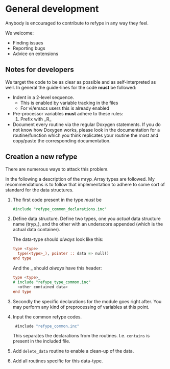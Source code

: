 
# General development

Anybody is encouraged to contribute to refype in any way they feel.

We welcome:

- Finding issues
- Reporting bugs
- Advice on extensions


## Notes for developers

We target the code to be as clear as possible and as self-interpreted as well.
In general the guide-lines for the code __must__ be followed:

- Indent in a 2-level sequence.
  - This is enabled by variable tracking in the files
  - For vi/emacs users this is already enabled
- Pre-processor variables __must__ adhere to these rules:
  1. Prefix with \_R\_
- Document every routine via the regular Doxygen statements.
  If you do not know how Doxygen works, please look in the documentation
  for a routine/function which you think replicates your routine the most
  and copy/paste the corresponding documentation.

## Creation a new refype

There are numerous ways to attack this problem.

In the following a description of the mryp_Array types are followed.
My recommendations is to follow that implementation to adhere to
some sort of standard for the data structures.

1. The first code present in the type _must_ be
   ```fortran
   #include "refype_common_declarations.inc"
   ```

2. Define data structure.
   Define two types, one you _actual_ data structure name (tryp\_<Array1D>),
   and the other with an underscore appended (which is the actual
   data container).
   
   The data-type should _always_ look like this:
   ```fortran
   type <type>
     type(<type>_), pointer :: data => null()
   end type
   ```
   And the <type>\_ should _always_ have this header:
   ```fortran
   type <type>_
   # include "refype_type_common.inc"
     <other contained data>
   end type
   ```

3. Secondly the specific declarations for the module goes right after.
   You may perform any kind of preprocessing of variables at this point.

4. Input the common refype codes.
   ```fortran
    #include "refype_common.inc"
   ```
   This separates the declarations from the routines. I.e. `contains`
   is present in the included file.

5. Add `delete_data` routine to enable a clean-up of the data.

6. Add all routines specific for this data-type.


